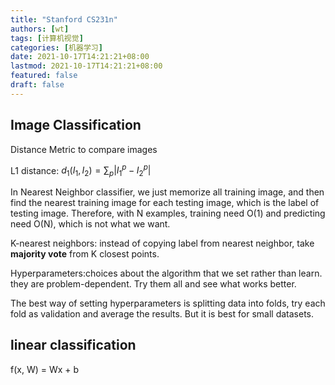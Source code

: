 ```yaml
---
title: "Stanford CS231n"
authors: [wt]
tags: [计算机视觉]
categories: [机器学习]
date: 2021-10-17T14:21:21+08:00
lastmod: 2021-10-17T14:21:21+08:00
featured: false
draft: false
---
```


## Image Classification

Distance Metric to compare images

L1 distance: $d_1(I_1,I_2)=\sum_p|I_1^p-I_2^p|$

In Nearest Neighbor classifier, we just memorize all training image, and then find the nearest training image for each testing image, which is the label of testing image. Therefore, with N examples, training need O(1) and predicting need O(N), which is not what we want.

K-nearest neighbors: instead of copying label from nearest neighbor, take $\textbf{majority vote}$ from K closest points.

Hyperparameters:choices about the algorithm that we set rather than learn. they are problem-dependent. Try them all and see what works better.

The best way of setting hyperparameters is splitting data into folds, try each fold as validation and average the results. But it is best for small datasets.

## linear classification

f(x, W) = Wx + b
